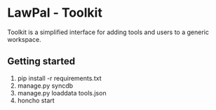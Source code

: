 LawPal - Toolkit
================

Toolkit is a simplified interface for adding tools and users to a generic
workspace.


Getting started
---------------

1. pip install -r requirements.txt
2. manage.py syncdb
3. manage.py loaddata tools.json
4. honcho start
